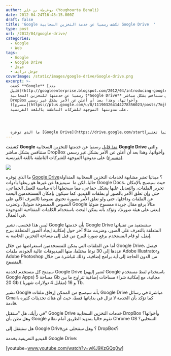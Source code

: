 ```yaml
---
author: يوغرطة بن علي (Youghourta Benali)
date: 2012-04-24T16:45:15.000Z
draft: false
title: 'Google تكشف رسميا عن خدمة التخزين السحابية Google Drive  '
type: post
url: /2012/04/google-drive/
categories:
  - Google
  - Web
tags:
  - Google
  - Google Drive
  - جوجل
  - جوجل درايف
coverImage: /static/images/google-drive/Google-drive.png
excerpt: >-
  كشفت **Google** [منذ
  قليل](http://googleenterprise.blogspot.com/2012/04/introducing-google-drive-newest-member.html)
  رسميا عن خدمتها للتخزين السحابية **Google Drive** والتي ستنافس بشكل مباشر
  DropBox وأخواتها، وهذا بعد أن أُعلن عن الأمر بشكل غير رسمي
  ([متسرع](https://plus.google.com/u/0/111903264144278356023/posts/7mjhyPkgada))
  على مدونتها الموجهة للشركات الناطقة باللغة الفرنسية.




  ما الذي توفره [Google Drive](https://drive.google.com/start)؟ مبدئيا تعتبر
---
```

كشفت **Google** [منذ قليل](http://googleenterprise.blogspot.com/2012/04/introducing-google-drive-newest-member.html) رسميا عن خدمتها للتخزين السحابية **Google Drive** والتي ستنافس بشكل مباشر DropBox وأخواتها، وهذا بعد أن أُعلن عن الأمر بشكل غير رسمي ([متسرع](https://plus.google.com/u/0/111903264144278356023/posts/7mjhyPkgada)) على مدونتها الموجهة للشركات الناطقة باللغة الفرنسية.

![](/static/images/google-drive/Google-drive.png)

ما الذي توفره [Google Drive](https://drive.google.com/start)؟ مبدئيا تعتبر مشابهة لخدمات التخزين السحابية المتداولة حاليا، لكن ما  سيميزها عن غيرها هو ربطها بأدوات Google Docs، حيث سيصبح بالإمكان تحرير الملفات، والتعديل عليها بشكل جماعي، مما سيجعلها أداة مناسبة للعمل الجماعي، حتى وإن تعلق الأمر بالصور أو بملفات الفيديو. كما سيكون بإمكان المستخدمين البحث عن الملفات وداخلها، حتى ولو تعلق الأمر بصورة تحتوي نصوصا (التعرف الآلي على النصوص الممسوحة ضوئيا)، وتضرب Google مثالا برفع مقال جريدة ممسوح ضوئيا (يعني على هيئة صورة)، وتؤكد بأنه يمكن البحث باستخدام الكلمات المفتاحية الموجودة في المقال.

ليس هذا فحسب، تشير Google بأن خدمتها Google Drive ستستفيد من تقنياتها المتعلقة بالتعرف على الصور، وضربت مثالا آخر حول إمكانية إيجاد الصور المتعلقة ببرج إيفل، لو قام المستخدم برفع صورة للبرج من قبل إلى مساحة التخزين الخاصة به.

أما عن الملفات التي يمكن للمستخدمين استعراضها من خلال Google Drive، فيصل عددها إلى 30 نوعا مختلفا، منها الفيديوهات عالية الجودة، ملفات Adobe Illustratorو Adobe Photoshop من الدون الحاجة إلى أية برامج إضافية، وذلك مُباشرة من خلال المتصفح.

سيمنح كل مستخدم لخدمة Google Drive (تُشير إليهم Google باستخدام لفظ مستخدم Google Apps) مساحة 5 Gb مجانية، مع إمكانية شراء مساحات إضافية تتراوح ما بين 20 Gb ( مقابل 4 دولارات شهريا) و 16 Tb.

تشير Google بأنه سيصبح من الممكن إرفاق ملفات Google Drive مباشرة في رسائل Gmail، كما تؤكد بأن الخدمة لا تزال في بداياتها فقط، حيث أن هناك تحديثات كثيرة قادمة.

في رأيك، هل "ستقتل" Google Drive خدمات التخزين السحابية DropBox وأخواتها؟ وهل تظن بأن Google تقوم حاليا بتمهيد الطريق أمام نظام Chrome OS السحابي؟

هل ستنتقل إلى Google Drive؟ وهل ستتخلى عن DropBox؟

الفيديو التعريفية بخدمة Google Drive:

\[youtube=www.youtube.com/watch?v=wKJ9KzGQq0w]
